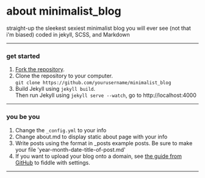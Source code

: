 about minimalist_blog
========
straight-up the sleekest sexiest minimalist blog you will ever see (not that i'm biased) 
coded in jekyll, SCSS, and Markdown 
<br>

---

### get started

1. [Fork the repository](https://github.com/joannebear/minimalist_blog/fork).
2. Clone the repository to your computer.<br /> `git clone https://github.com/yourusername/minimalist_blog`
4. Build Jekyll using `jekyll build`.<br />
   Then run Jekyll using `jekyll serve --watch`, go to http://localhost:4000 

---

### you be you

1. Change the `_config.yml` to your info
2. Change about.md to display static about page with your info
3. Write posts using the format in _posts example posts. Be sure to make your file 'year-month-date-title-of-post.md' 
3. If you want to upload your blog onto a domain, see [the guide from GitHub](https://help.github.com/articles/setting-up-a-custom-domain-with-pages) to fiddle with settings.

---


